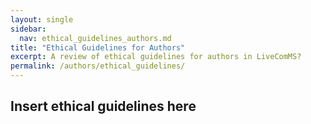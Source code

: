 ```yaml
---
layout: single
sidebar:
  nav: ethical_guidelines_authors.md
title: "Ethical Guidelines for Authors"
excerpt: A review of ethical guidelines for authors in LiveComMS?
permalink: /authors/ethical_guidelines/
---
```


## Insert ethical guidelines here
